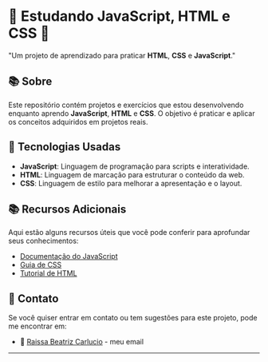 # 🌟 Estudando JavaScript, HTML e CSS 🚀

"Um projeto de aprendizado para praticar **HTML**, **CSS** e **JavaScript**."

## 📚 Sobre

Este repositório contém projetos e exercícios que estou desenvolvendo enquanto aprendo **JavaScript**, **HTML** e **CSS**. O objetivo é praticar e aplicar os conceitos adquiridos em projetos reais.

## 🚀 Tecnologias Usadas

- **JavaScript**: Linguagem de programação para scripts e interatividade.
- **HTML**: Linguagem de marcação para estruturar o conteúdo da web.
- **CSS**: Linguagem de estilo para melhorar a apresentação e o layout.

## 📚 Recursos Adicionais

Aqui estão alguns recursos úteis que você pode conferir para aprofundar seus conhecimentos:

- [Documentação do JavaScript](https://developer.mozilla.org/pt-BR/docs/Web/JavaScript)
- [Guia de CSS](https://developer.mozilla.org/pt-BR/docs/Web/CSS)
- [Tutorial de HTML](https://developer.mozilla.org/pt-BR/docs/Web/HTML)

## 🤝 Contato

Se você quiser entrar em contato ou tem sugestões para este projeto, pode me encontrar em:

- 📧 [Raissa Beatriz Carlucio](mailto:rabe.brasil@gmail.com) - meu email

---
